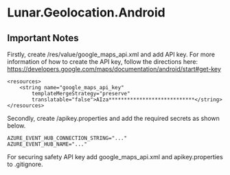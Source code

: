 # Lunar.Geolocation.Android

## Important Notes
Firstly, create /res/value/google_maps_api.xml and add API key. For more information of how to create the API key, follow the directions here: https://developers.google.com/maps/documentation/android/start#get-key

```
<resources>
    <string name="google_maps_api_key"
        templateMergeStrategy="preserve"
        translatable="false">AIza****************************</string>
</resources>
```

Secondly, create /apikey.properties and add the required secrets as shown below.

```
AZURE_EVENT_HUB_CONNECTION_STRING="..."
AZURE_EVENT_HUB_NAME="..."
```

For securing safety API key add google_maps_api.xml and apikey.properties to .gitignore.
